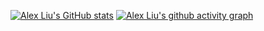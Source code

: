 [![Alex Liu's GitHub stats](https://github-readme-stats.vercel.app/api?username=Skyrim07)](https://github.com/anuraghazra/github-readme-stats)
[![Alex Liu's github activity graph](https://github-readme-activity-graph.vercel.app/graph?username=Skyrim07&theme=high-contrast)](https://github.com/skyrim07/github-readme-activity-graph)
<!--
[![Alex Liu's GitHub stats](https://github-readme-stats.vercel.app/api?username=Skyrim07)](https://github.com/anuraghazra/github-readme-stats)
**Skyrim07/Skyrim07** is a ✨ _special_ ✨ repository because its `README.md` (this file) appears on your GitHub profile.

Here are some ideas to get you started:

- 🔭 I’m currently working on ...
- 🌱 I’m currently learning ...
- 👯 I’m looking to collaborate on ...
- 🤔 I’m looking for help with ...
- 💬 Ask me about ...
- 📫 How to reach me: ...
- 😄 Pronouns: ...
- ⚡ Fun fact: ...
-->
